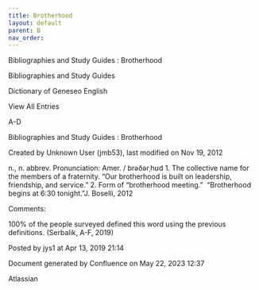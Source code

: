 ```yaml
---
title: Brotherhood
layout: default
parent: B
nav_order:
---
```


Bibliographies and Study Guides : Brotherhood

Bibliographies and Study Guides

Dictionary of Geneseo English

View All Entries

A-D

Bibliographies and Study Guides : Brotherhood

Created by  Unknown User (jmb53), last modified on Nov 19, 2012

n., n. abbrev. Pronunciation: Amer. / brəðərˌhʊd 1. The collective name for the members of a fraternity. “Our brotherhood is built on leadership, friendship, and service.” 2. Form of “brotherhood meeting.”  “Brotherhood begins at 6:30 tonight.”J. Boselli, 2012

Comments:

100% of the people surveyed defined this word using the previous definitions. (Serbalik, A-F, 2019)

Posted by jys1 at Apr 13, 2019 21:14

Document generated by Confluence on May 22, 2023 12:37

Atlassian
